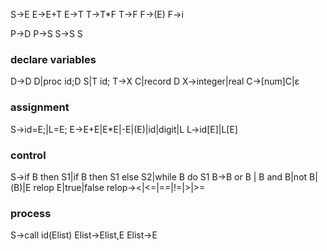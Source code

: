 S->E
E->E+T
E->T
T->T*F
T->F
F->(E)
F->i



P->D
P->S
S->S S

### declare variables

D->D D|proc id;D S|T id;
T->X C|record D
X->integer|real
C->[num]C|ε

### assignment

S->id=E;|L=E;
E->E+E|E*E|-E|(E)|id|digit|L
L->id[E]|L[E]

### control

S->if B then S1|if B then S1 else S2|while B do S1
B->B or B | B and B|not B|(B)|E relop E|true|false
relop-><|<=|==|!=|>|>=

### process

S->call id(Elist)
Elist->Elist,E
Elist->E
